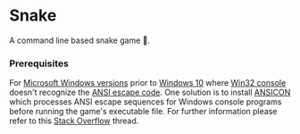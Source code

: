 # Snake
A command line based snake game :snake:.

### Prerequisites
For [Microsoft Windows versions](https://en.wikipedia.org/wiki/List_of_Microsoft_Windows_versions) prior to [Windows 10](https://en.wikipedia.org/wiki/Windows_10) where [Win32 console](https://en.wikipedia.org/wiki/Win32_console) doesn't recognize the [ANSI escape code](https://en.wikipedia.org/wiki/ANSI_escape_code).
One solution is to install [ANSICON](https://github.com/adoxa/ansicon) which processes ANSI escape sequences 
for Windows console programs before running the game's executable file. For further information
please refer to this [Stack Overflow](https://stackoverflow.com/questions/16755142/how-to-make-win32-console-recognize-ansi-vt100-escape-sequences) thread.
